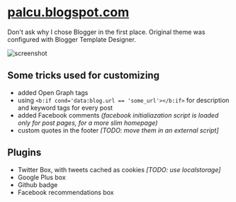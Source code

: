 # [palcu.blogspot.com](http://palcu.blogspot.com)
Don't ask why I chose Blogger in the first place. Original theme was configured with Blogger Template Designer.

![screenshot](https://github.com/palcu/palcu-blogspot-theme/raw/master/screenshots/s1_blog.png)

## Some tricks used for customizing
* added Open Graph tags
* using `<b:if cond='data:blog.url == 'some_url'></b:if>` for description and keyword tags for every post
* added Facebook comments _(facebook initialiazation script is loaded only for post pages, for a more slim homepage)_
* custom quotes in the footer _[TODO: move them in an external script]_

## Plugins
* Twitter Box, with tweets cached as cookies _[TODO: use localstorage]_
* Google Plus box
* Github badge
* Facebook recommendations box

